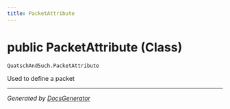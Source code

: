 ```yaml
---
title: PacketAttribute
---
```

# public PacketAttribute (Class)
`QuatschAndSuch.PacketAttribute`  

Used to define a packet


---
*Generated by [DocsGenerator](https://github.com/QuatschVirus/DocsGenerator)*